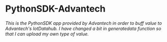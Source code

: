# PythonSDK-Advantech
###### This is the PythonSDK app provided by Advantech in order to buff value to Advantech's IotDatahub. I have changed a bit in generatedata function so that I can upload my own type of value.

